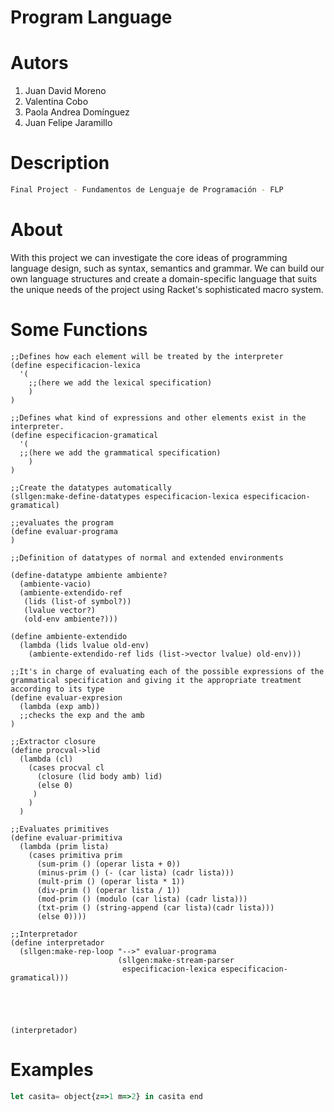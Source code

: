 # Program Language

# Autors
<div>
  <ol>
      <li>
        Juan David Moreno
    </li>
    <li>
      Valentina Cobo
    </li>
    <li>
      Paola Andrea Domínguez
    </li>
    <li>
      Juan Felipe Jaramillo
    </li>
  </ol>
</div>

# Description 
```bash
Final Project - Fundamentos de Lenguaje de Programación - FLP
```

# About
With this project we can investigate the core ideas of programming language design, such as syntax, semantics and grammar. We can build our own language structures and create a domain-specific language that suits the unique needs of the project using Racket's sophisticated macro system.

# Some Functions
```racket
;;Defines how each element will be treated by the interpreter
(define especificacion-lexica
  '(
    ;;(here we add the lexical specification)
    )
)

;;Defines what kind of expressions and other elements exist in the interpreter.
(define especificacion-gramatical
  '(
  ;;(here we add the grammatical specification)
    )
)

;;Create the datatypes automatically
(sllgen:make-define-datatypes especificacion-lexica especificacion-gramatical)

;;evaluates the program
(define evaluar-programa
)

;;Definition of datatypes of normal and extended environments

(define-datatype ambiente ambiente?
  (ambiente-vacio)
  (ambiente-extendido-ref
   (lids (list-of symbol?))
   (lvalue vector?)
   (old-env ambiente?)))

(define ambiente-extendido
  (lambda (lids lvalue old-env)
    (ambiente-extendido-ref lids (list->vector lvalue) old-env)))

;;It's in charge of evaluating each of the possible expressions of the grammatical specification and giving it the appropriate treatment according to its type
(define evaluar-expresion
  (lambda (exp amb))
  ;;checks the exp and the amb
)

;;Extractor closure
(define procval->lid
  (lambda (cl)
    (cases procval cl
      (closure (lid body amb) lid)
      (else 0)
     )
    )
  )

;;Evaluates primitives
(define evaluar-primitiva
  (lambda (prim lista)
    (cases primitiva prim
      (sum-prim () (operar lista + 0))
      (minus-prim () (- (car lista) (cadr lista)))
      (mult-prim () (operar lista * 1))
      (div-prim () (operar lista / 1))
      (mod-prim () (modulo (car lista) (cadr lista)))
      (txt-prim () (string-append (car lista)(cadr lista)))
      (else 0))))

;;Interpretador
(define interpretador
  (sllgen:make-rep-loop "-->" evaluar-programa
                        (sllgen:make-stream-parser
                         especificacion-lexica especificacion-gramatical)))
 
 
 
 
 
(interpretador)
```

# Examples
```JavaScript
let casita= object{z=>1 m=>2} in casita end
```

